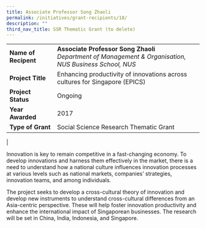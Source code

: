 ```yaml
---
title: Associate Professor Song Zhaoli
permalink: /initiatives/grant-recipients/18/
description: ""
third_nav_title: SSR Thematic Grant (to delete)
---
```



|  |  |
|---|---|
| **Name of Recipent** | **Associate Professor Song Zhaoli**<br>_Department of Management & Organisation, NUS Business School, NUS_ |
| **Project Title** | Enhancing productivity of innovations across cultures for Singapore (EPICS) |
| **Project Status** | Ongoing |
| **Year Awarded** | 2017 |
| **Type of Grant** | Social Science Research Thematic Grant |
|

Innovation is key to remain competitive in a fast-changing economy. To develop innovations and harness them effectively in the market, there is a need to understand how a national culture influences innovation processes at various levels such as national markets, companies’ strategies, innovation teams, and among individuals. 

The project seeks to develop a cross-cultural theory of innovation and develop new instruments to understand cross-cultural differences from an Asia-centric perspective. These will help foster innovation productivity and enhance the international impact of Singaporean businesses. The research will be set in China, India, Indonesia, and Singapore.